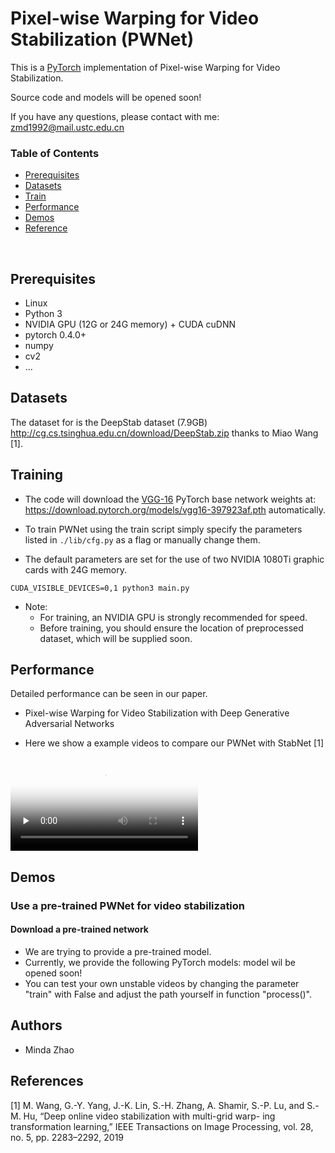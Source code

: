 # Pixel-wise Warping for Video Stabilization (PWNet)
This is a [PyTorch](http://pytorch.org/) implementation of Pixel-wise Warping for Video Stabilization.

Source code and models will be opened soon!

If you have any questions, please contact with me:
zmd1992@mail.ustc.edu.cn

### Table of Contents
- <a href='#Prerequisites'>Prerequisites</a>
- <a href='#datasets'>Datasets</a>
- <a href='#training-ssd'>Train</a>
- <a href='#performance'>Performance</a>
- <a href='#demos'>Demos</a>
- <a href='#references'>Reference</a>

&nbsp;
&nbsp;
&nbsp;
&nbsp;

## Prerequisites
- Linux
- Python 3
- NVIDIA GPU (12G or 24G memory) + CUDA cuDNN
- pytorch 0.4.0+
- numpy
- cv2
- ...

## Datasets
The dataset for is the DeepStab dataset (7.9GB) http://cg.cs.tsinghua.edu.cn/download/DeepStab.zip thanks to Miao Wang [1]. 

## Training 
- The code will download the [VGG-16](https://arxiv.org/abs/1409.1556) PyTorch base network weights at:             https://download.pytorch.org/models/vgg16-397923af.pth automatically.

- To train PWNet using the train script simply specify the parameters listed in `./lib/cfg.py` as a flag or manually change them.
- The default parameters are set for the use of two NVIDIA 1080Ti graphic cards with 24G memory.

```Shell
CUDA_VISIBLE_DEVICES=0,1 python3 main.py
```

- Note:
  * For training, an NVIDIA GPU is strongly recommended for speed.
  * Before training, you should ensure the location of preprocessed dataset, which will be supplied soon.


## Performance

Detailed performance can be seen in our paper.
- Pixel-wise Warping for Video Stabilization with
Deep Generative Adversarial Networks

- Here we show a example videos to compare our PWNet with StabNet [1]
  

<video id="video" controls="" preload="none" poster="https://github.com//mindazhao//pix-pix-warping-video-stabilization//blob//modified//example.jpg"> <source id="mp4" src="https://github.com//mindazhao//pix-pix-warping-video-stabilization//blob//modified//example.mp4" type="video/mp4"> </video> 



## Demos

### Use a pre-trained PWNet for video stabilization

#### Download a pre-trained network
- We are trying to provide a pre-trained model.
- Currently, we provide the following PyTorch models:
       model wil be opened soon!
- You can test your own unstable videos by changing the parameter "train" with False and adjust the path yourself in function "process()".
    




## Authors
- Minda Zhao

## References
[1] M. Wang, G.-Y. Yang, J.-K. Lin, S.-H. Zhang, A. Shamir, S.-P. Lu,
and S.-M. Hu, “Deep online video stabilization with multi-grid warp-
ing transformation learning,” IEEE Transactions on Image Processing,
vol. 28, no. 5, pp. 2283–2292, 2019